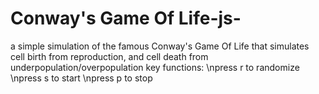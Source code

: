# Conway's Game Of Life-js-

a simple simulation of the famous Conway's Game Of Life that simulates cell birth from reproduction, and cell death from underpopulation/overpopulation 
key functions:
\npress r to randomize
\npress s to start
\npress p to stop
